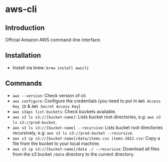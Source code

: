 # aws-cli

## Introduction

Official Amazon AWS command-line interface.

## Installation

- Install via brew: `brew install awscli`

## Commands

- `aws --version`: Check version of cli.
- `aws configure`: Configure the credentials (you need to put in `AWS Access Key ID` & `AWS Secret Access Key`)
- `aws s3api list-buckets`: Check buckets available.
- `aws s3 ls s3://[bucket-name]`: Lists bucket root directories, e.g: `aws s3 ls s3://prod-bucket`.
- `aws s3 ls s3://[bucket-name] --recursive`: Lists bucket root directories recursively, e.g: `aws s3 ls s3://prod-bucket --recursive`.
- `aws s3 cp s3://[bucket-name]/data/items.csv items-2022.csv`: Copy a file from the bucket to your local machine.
- `aws s3 cp s3://[bucket-name]/data ./ --recursive`: Download all files from the s3 bucket `/data` directory to the current directory.
